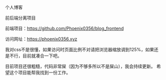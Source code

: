 个人博客

前后端分离项目

前端项目：https://github.com/Phoenix0356/blog_frontend

访问网址：https://phoenix0356.xyz

我对css不是很懂，如果访问时页面比例不对请把浏览器缩放调到125%，如果还是不行，目前就凑合一下吧。

目前项目还很粗糙，代码非常屎（因为不够多所以不是屎山），我会持续更新。 希望这个项目能帮我找到一份工作。